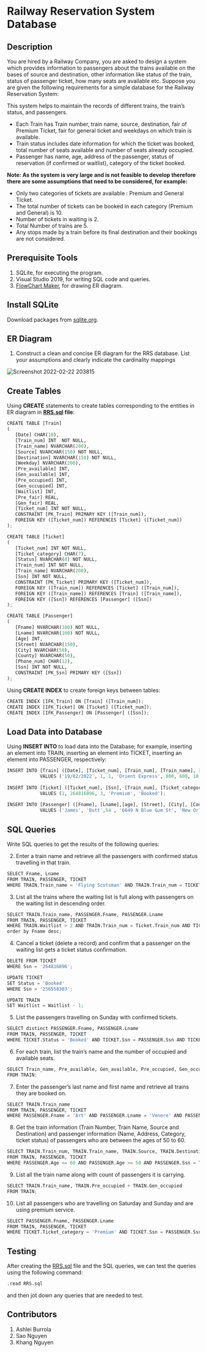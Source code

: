 # Railway Reservation System Database

## Description 

You are hired by a Railway Company, you are asked to design a system which provides
information to passengers about the trains available on the bases of source and destination, other
information like status of the train, status of passenger ticket, how many seats are available etc.
Suppose you are given the following requirements for a simple database for the Railway
Reservation System:

This system helps to maintain the records of different trains, the train’s status, and passengers.
* Each Train has Train number, train name, source, destination, fair of Premium Ticket,
fair for general ticket and weekdays on which train is available.
* Train status includes date information for which the ticket was booked, total number of
seats available and number of seats already occupied.
* Passenger has name, age, address of the passenger, status of reservation (if confirmed or
waitlist), category of the ticket booked.


**Note: As the system is very large and is not feasible to develop therefore there are some
assumptions that need to be considered, for example:**
* Only two categories of tickets are available : Premium and General Ticket.
* The total number of tickets can be booked in each category (Premium and General) is 10.
* Number of tickets in waiting is 2.
* Total Number of trains are 5.
* Any stops made by a train before its final destination and their bookings are not considered.

## Prerequisite Tools
  1. SQLite, for executing the program.
  2. Visual Studio 2019, for writing SQL code and queries.
  3. [FlowChart Maker](https://app.diagrams.net/), for drawing ER diagram.

## Install SQLite
Download packages from [sqlite.org](https://www.sqlite.org/download.html).

## ER Diagram
  1. Construct a clean and concise ER diagram for the RRS database. List your assumptions and clearly indicate the cardinality mappings

![Screenshot 2022-02-22 203815](https://user-images.githubusercontent.com/46115541/155575750-4dfa7e91-e53e-4d52-a4f7-7842ff99e859.png)

## Create Tables 
Using **CREATE** statements to create tables corresponding to the entities in ER diagram in **[RRS.sql](https://github.com/mkhangg/RRS_G10/blob/main/Source_code/RRS.sql) file**:
```python
CREATE TABLE [Train]
(
   [Date] CHAR(10),
   [Train_num] INT  NOT NULL,
   [Train_name] NVARCHAR(200),
   [Source] NVARCHAR(150) NOT NULL,
   [Destination] NVARCHAR(150) NOT NULL,
   [Weekday] NVARCHAR(200),
   [Pre_available] INT,
   [Gen_available] INT,
   [Pre_occupied] INT,
   [Gen_occupied] INT,
   [Waitlist] INT,
   [Pre_fair] REAL,
   [Gen_fair] REAL,
   [Ticket_num] INT NOT NULL,
   CONSTRAINT [PK_Train] PRIMARY KEY ([Train_num]),
   FOREIGN KEY ([Ticket_num]) REFERENCES [Ticket] ([Ticket_num])
);

CREATE TABLE [Ticket]
(
   [Ticket_num] INT NOT NULL,
   [Ticket_category] CHAR(7),
   [Status] NVARCHAR(8) NOT NULL,
   [Train_num] INT NOT NULL,
   [Train_name] NVARCHAR(200),
   [Ssn] INT NOT NULL,
   CONSTRAINT [PK_Ticket] PRIMARY KEY ([Ticket_num]),
   FOREIGN KEY ([Train_num]) REFERENCES [Ticket] ([Train_num]),
   FOREIGN KEY ([Train_name]) REFERENCES [Train] ([Train_name]),
   FOREIGN KEY ([Ssn]) REFERENCES [Passenger] ([Ssn])
);

CREATE TABLE [Passenger]
(
   [Fname] NVARCHAR(100) NOT NULL,
   [Lname] NVARCHAR(100) NOT NULL,
   [Age] INT,
   [Street] NVARCHAR(150),
   [City] NVARCHAR(50),
   [County] NVARCHAR(50),
   [Phone_num] CHAR(12),
   [Ssn] INT NOT NULL,
   CONSTRAINT [PK_Ssn] PRIMARY KEY ([Ssn])
);
```
Using **CREATE INDEX** to create foreign keys between tables:
```python
CREATE INDEX [IFK_Train] ON [Train] ([Train_num]);
CREATE INDEX [IFK_Ticket] ON [Ticket] ([Ticket_num]);
CREATE INDEX [IFK_Passenger] ON [Passenger] ([Ssn]);
```

## Load Data into Database
Using **INSERT INTO** to load data into the Database; for example, inserting an element into TRAIN, inserting an element into TICKET, inserting an element into PASSENGER, respectively: 
```python
INSERT INTO [Train] ([Date], [Ticket_num], [Train_num], [Train_name], [Pre_fair], [Gen_fair], [Pre_available], [Pre_occupied], [Gen_available], [Gen_occupied], [Waitlist], [Source], [Destination], [Weekday]) 
            VALUES ('19/02/2022', 1, 1, 'Orient Express', 800, 600, 10, 0, 10, 0, 0, 'Paris', 'Istanbul', 'Monday, Tuesday, Wednesday, Thursday, Friday');
            
INSERT INTO [Ticket] ([Ticket_num], [Ssn], [Train_num], [Ticket_category], [Status]) 
            VALUES (1, 264816896, 3, 'Premium', 'Booked');
           
INSERT INTO [Passenger] ([Fname], [Lname],[age], [Street], [City], [County], [Phone_num], [Ssn]) 
            VALUES ('James', 'Butt',54 , '6649 N Blue Gum St', 'New Orleans', 'Orleans', '504-845-1427', 264816896);
```

## SQL Queries
  Write SQL queries to get the results of the following queries: 

  2. Enter a train name and retrieve all the passengers with confirmed status travelling in that train.
  ```python
  SELECT Fname, Lname
  FROM TRAIN, PASSENGER, TICKET
  WHERE TRAIN.Train_name = 'Flying Scotsman' AND TRAIN.Train_num = TICKET.train_num AND TICKET.SSN = PASSENGER.SSN AND TICKET.Status = 'Booked';
  ```
  3. List all the trains where the waiting list is full along with passengers on the waiting list in descending order.
  ```python
  SELECT TRAIN.Train_name, PASSENGER.Fname, PASSENGER.Lname
  FROM TRAIN, PASSENGER, TICKET
  WHERE TRAIN.Waitlist > 2 AND TRAIN.Train_num = Ticket.Train_num AND TICKET.Status = 'WaitL' AND TICKET.Ssn = PASSENGER.Ssn
  order by Fname desc;
  ```
  4. Cancel a ticket (delete a record) and confirm that a passenger on the waiting list gets a ticket status confirmation.
   ```python
  DELETE FROM TICKET
  WHERE Ssn = '264816896';

  UPDATE TICKET
  SET Status = 'Booked'
  WHERE Ssn = '256558303';

  UPDATE TRAIN 
  SET Waitlist = Waitlist - 1;
  ```
  5. List the passengers travelling on Sunday with confirmed tickets.
  ```python
  SELECT distinct PASSENGER.Fname, PASSENGER.Lname
  FROM TRAIN, PASSENGER, TICKET
  WHERE TICKET.Status = 'Booked' AND TICKET.Ssn = PASSENGER.Ssn AND TICKET.Train_num = TRAIN.Train_num AND TRAIN.Weekday LIKE '%Sunday%';
  ```
  6. For each train, list the train’s name and the number of occupied and available seats.
  ```python
  SELECT Train_name, Pre_available, Gen_available, Pre_occupied, Gen_occupied
  FROM TRAIN;
  ```
  7. Enter the passenger’s last name and first name and retrieve all trains they are booked on.
  ```python
  SELECT TRAIN.Train_name
  FROM TRAIN, PASSENGER, TICKET
  WHERE PASSENGER.Fname = 'Art' AND PASSENGER.Lname = 'Venere' AND PASSENGER.Ssn = TICKET.Ssn AND TICKET.Train_num = TRAIN.Train_num;
  ```
  8. Get the train information (Train Number, Train Name, Source and Destination) and passenger information (Name, Address, Category, ticket status) of passengers who are between the ages of 50 to 60.
  ```python
  SELECT TRAIN.Train_num, TRAIN.Train_name, TRAIN.Source, TRAIN.Destination, PASSENGER.Fname, PASSENGER.Lname, PASSENGER.Street, TICKET.Ticket_category, TICKET.Status
  FROM TRAIN, PASSENGER, TICKET
  WHERE PASSENGER.Age <= 60 AND PASSENGER.Age >= 50 AND PASSENGER.Ssn = TICKET.Ssn AND TICKET.Train_num = TRAIN.Train_num;
  ```
  9. List all the train name along with count of passengers it is carrying.
  ```python
  SELECT TRAIN.Train_name, TRAIN.Pre_occupied + TRAIN.Gen_occupied
  FROM TRAIN;
  ```
  10. List all passengers who are travelling on Saturday and Sunday and are using premium service.
  ```python
  SELECT PASSENGER.Fname, PASSENGER.Lname
  FROM TRAIN, PASSENGER, TICKET
  WHERE TICKET.Ticket_category = 'Premium' AND TICKET.Ssn = PASSENGER.Ssn AND TICKET.Train_num = TRAIN.Train_num AND TRAIN.Weekday LIKE '%Sunday%' AND TRAIN.Weekday LIKE     '%Saturday%';
  ```
  
 ## Testing
 After creating the [RRS.sql](https://github.com/mkhangg/RRS_G10/blob/main/Source_code/RRS.sql) file and the SQL queries, we can test the queries using the following command:
 ```python
 .read RRS.sql
  ```
  and then jot down any queries that are needed to test.

## Contributors
  1. Ashlei Burrola
  2. Sao Nguyen
  3. Khang Nguyen

